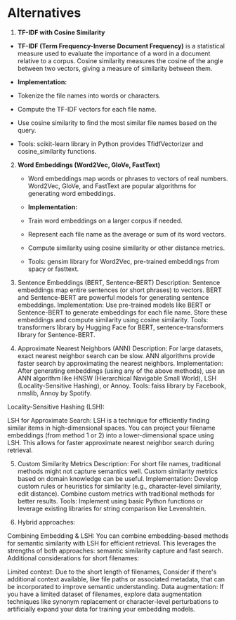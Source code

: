 # Alternatives

1. **TF-IDF with Cosine Similarity**
* **TF-IDF (Term Frequency-Inverse Document Frequency)** is a statistical measure used to evaluate the importance of a word in a document relative to a corpus. Cosine similarity measures the cosine of the angle between two vectors, giving a measure of similarity between them.

* **Implementation:**
 * Tokenize the file names into words or characters.
 * Compute the TF-IDF vectors for each file name.
 * Use cosine similarity to find the most similar file names based on the query.
 * Tools: scikit-learn library in Python provides TfidfVectorizer and cosine_similarity functions.

2. **Word Embeddings (Word2Vec, GloVe, FastText)**
   * Word embeddings map words or phrases to vectors of real numbers. Word2Vec, GloVe, and FastText are popular algorithms for generating word embeddings.

   * **Implementation:**
    * Train word embeddings on a larger corpus if needed.
    * Represent each file name as the average or sum of its word vectors.
    * Compute similarity using cosine similarity or other distance metrics.
    * Tools: gensim library for Word2Vec, pre-trained embeddings from spacy or fasttext.

3. Sentence Embeddings (BERT, Sentence-BERT)
Description: Sentence embeddings map entire sentences (or short phrases) to vectors. BERT and Sentence-BERT are powerful models for generating sentence embeddings.
Implementation:
Use pre-trained models like BERT or Sentence-BERT to generate embeddings for each file name.
Store these embeddings and compute similarity using cosine similarity.
Tools: transformers library by Hugging Face for BERT, sentence-transformers library for Sentence-BERT.

4. Approximate Nearest Neighbors (ANN)
Description: For large datasets, exact nearest neighbor search can be slow. ANN algorithms provide faster search by approximating the nearest neighbors.
Implementation:
After generating embeddings (using any of the above methods), use an ANN algorithm like HNSW (Hierarchical Navigable Small World), LSH (Locality-Sensitive Hashing), or Annoy.
Tools: faiss library by Facebook, nmslib, Annoy by Spotify.

Locality-Sensitive Hashing (LSH):

LSH for Approximate Search: LSH is a technique for efficiently finding similar items in high-dimensional spaces. You can project your filename embeddings (from method 1 or 2) into a lower-dimensional space using LSH. This allows for faster approximate nearest neighbor search during retrieval.

5. Custom Similarity Metrics
Description: For short file names, traditional methods might not capture semantics well. Custom similarity metrics based on domain knowledge can be useful.
Implementation:
Develop custom rules or heuristics for similarity (e.g., character-level similarity, edit distance).
Combine custom metrics with traditional methods for better results.
Tools: Implement using basic Python functions or leverage existing libraries for string comparison like Levenshtein.


6. Hybrid approaches:

Combining Embedding & LSH: You can combine embedding-based methods for semantic similarity with LSH for efficient retrieval. This leverages the strengths of both approaches: semantic similarity capture and fast search.
Additional considerations for short filenames:

Limited context: Due to the short length of filenames, Consider if there's additional context available, like file paths or associated metadata, that can be incorporated to improve semantic understanding.
Data augmentation: If you have a limited dataset of filenames, explore data augmentation techniques like synonym replacement or character-level perturbations to artificially expand your data for training your embedding models.